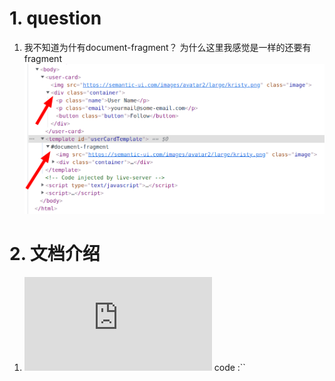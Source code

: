 # 1. question
1. 我不知道为什有document-fragment？ 为什么这里我感觉是一样的还要有fragment
![](./img/01.png)
# 2. 文档介绍
1. ![web components](https://www.ruanyifeng.com/blog/2019/08/web_components.html)
code :``